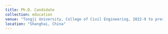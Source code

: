 ```yaml
---
title: Ph.D. Candidate
collection: education
venue: "Tongji University, College of Civil Engineering, 2022-9 to present, Shanghai, China"
location: "Shanghai, China"
---
```

